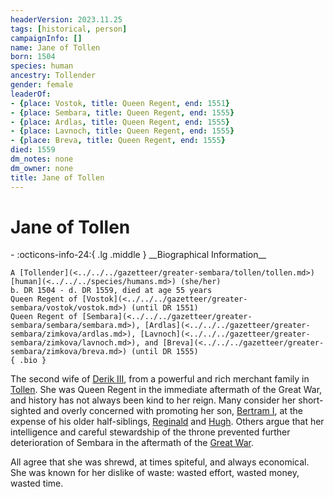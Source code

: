 ```yaml
---
headerVersion: 2023.11.25
tags: [historical, person]
campaignInfo: []
name: Jane of Tollen
born: 1504
species: human
ancestry: Tollender
gender: female
leaderOf:
- {place: Vostok, title: Queen Regent, end: 1551}
- {place: Sembara, title: Queen Regent, end: 1555}
- {place: Ardlas, title: Queen Regent, end: 1555}
- {place: Lavnoch, title: Queen Regent, end: 1555}
- {place: Breva, title: Queen Regent, end: 1555}
died: 1559
dm_notes: none
dm_owner: none
title: Jane of Tollen
---
```

# Jane of Tollen
<div class="grid cards ext-narrow-margin ext-one-column" markdown>
- :octicons-info-24:{ .lg .middle } __Biographical Information__

    A [Tollender](<../../../gazetteer/greater-sembara/tollen/tollen.md>) [human](<../../../species/humans.md>) (she/her)  
    b. DR 1504 - d. DR 1559, died at age 55 years  
    Queen Regent of [Vostok](<../../../gazetteer/greater-sembara/vostok/vostok.md>) (until DR 1551)  
    Queen Regent of [Sembara](<../../../gazetteer/greater-sembara/sembara/sembara.md>), [Ardlas](<../../../gazetteer/greater-sembara/zimkova/ardlas.md>), [Lavnoch](<../../../gazetteer/greater-sembara/zimkova/lavnoch.md>), and [Breva](<../../../gazetteer/greater-sembara/zimkova/breva.md>) (until DR 1555)  
    { .bio }

</div>


The second wife of [Derik III](<./derik-iii.md>), from a powerful and rich merchant family in [Tollen](<../../../gazetteer/greater-sembara/tollen/tollen.md>). She was Queen Regent in the immediate aftermath of the Great War, and history has not always been kind to her reign. Many consider her short-sighted and overly concerned with promoting her son, [Bertram I](<./bertram-i.md>), at the expense of his older half-siblings, [Reginald](<./reginald.md>) and [Hugh](<./hugh-of-sewick.md>). Others argue that her intelligence and careful stewardship of the throne prevented further deterioration of Sembara in the aftermath of the [Great War](<../../../events/1500s/great-war.md>).

All agree that she was shrewd, at times spiteful, and always economical. She was known for her dislike of waste: wasted effort, wasted money, wasted time.
